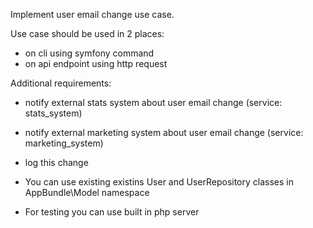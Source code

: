 Implement user email change use case.

Use case should be used in 2 places:
- on cli using symfony command
- on api endpoint using http request

Additional requirements:
- notify external stats system about user email change (service: stats_system)
- notify external marketing system about user email change (service: marketing_system)
- log this change


- You can use existing existins User and UserRepository classes in AppBundle\Model namespace
- For testing you can use built in php server
